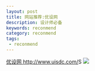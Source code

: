 ```yaml
---
layout: post
title: 网站推荐:优设网
description: 设计师必备
keywords: reconmend
category: reconmend
tags:
 - reconmend
---
```

<a href="http://www.uisdc.com/">优设网 http://www.uisdc.com/</a>S
<img src="design.jpg"  >


